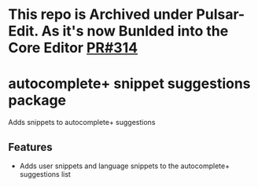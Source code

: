 # This repo is Archived under Pulsar-Edit. As it's now Bunlded into the Core Editor [PR#314](https://github.com/pulsar-edit/pulsar/pull/314)

# autocomplete+ snippet suggestions package

Adds snippets to autocomplete+ suggestions

## Features

* Adds user snippets and language snippets to the autocomplete+ suggestions list
